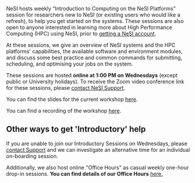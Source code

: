 NeSI hosts weekly “Introduction to Computing on the NeSI Platforms”
session for researchers new to NeSI (or existing users who would like a
refresh), to help you get started on the systems. These sessions are
also open to anyone interested in learning more about High Performance
Computing (HPC) using NeSI, prior to [getting a NeSI
account](https://www.nesi.org.nz/services/applyforaccess).

At these sessions, we give an overview of NeSI systems and the HPC
platforms' capabilities, the available software and environment modules,
and discuss some best practice and common commands for submitting,
scheduling, and optimising your jobs on the system.

These sessions are hosted **online at 1:00 PM on Wednesdays** (except
public or University holidays). To receive the Zoom video conference
link for these sessions, please
<a href="https://support.nesi.org.nz/hc/en-gb/requests/new" class="sc-hIVACf iidwfL" title="https://support.nesi.org.nz/hc/en-gb/requests/new">contact NeSI Support</a>.

You can find the slides for the current workshop
[here](https://docs.google.com/presentation/d/11TCaJnpZO-s-s4NQ1P0a89flewT7HXmn2PHrW-3EPYg/edit?usp=sharing).

You can find a recording of the workshop
[here](https://www.youtube.com/playlist?list=PLvbRzoDQPkuFsIzAWaIiYgs-kConq-Hjw).

## Other ways to get 'Introductory' help

If you are unable to join our Introductory Sessions on Wednesdays,
please
<a href="https://support.nesi.org.nz/hc/en-gb/requests/new" class="sc-hIVACf iidwfL" title="https://support.nesi.org.nz/hc/en-gb/requests/new">contact Support</a>
and we can investigate an alternative time for an individual on-boarding
session.

Additionally, we also host online "Office Hours" as casual weekly
one-hour drop-in sessions. **You can find details of our Office Hours**
[here.](https://support.nesi.org.nz/hc/en-gb/articles/4830713922063)
